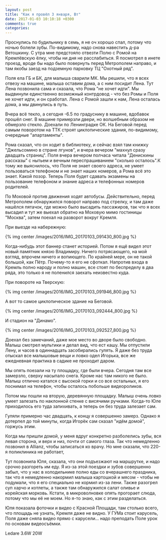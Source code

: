 ```yaml
---
layout: post
title: "Как я провёл 3 января, Вт"
date: 2017-01-03 10:10:18 +0300
comments: true
categories: 
---
```

Проснулись по будильнику в семь, я не оч хорошо спал, потому что ночью болели зубы. По-видимому, надо снова навестить д-ра Ветошкину. С утра мне предстояло отвезти Полю с Ромой на Кремлёвскую ёлку, чтобы ни дня не расслабиться. Я посмотрел в инете проезд, вроде бы надо было повернуть перед Метрополем направо, и там якобы заезд на подземную парковку ТЦ "Охотный ряд".

Поля ела ГБ и БК, для малыша сварили МК. Мы решили, что я всех отвезу на машине, малыша оставим дома, а с ним посидит Лена. Тут Лена позвонила сама и сказала, что Рома "не хочет идти". Мы выдвинули единственно возможный контрдовод - что без Ромы и Поля не хочет идти, и он сработал. Лена с Ромой зашли к нам, Лена осталась дома, а мы двинулись в путь.

Вчера всё текло, а сегодня -6.5 по градуснику в машине, вдобавок прошёл снег. В машине примерзли двери, но волшебным образом не обмерзло стекло. Доехали по Ленинградке ОК. На Беговой перед самым поворотом на ТТК строят циклопические здания, по-видимому, очередные "апартаменты". 

Рома сказал, что он ходит в библиотеку, и сейчас взял там книжку "Джельсомино в стране лгунов", и вчера вечером "махнул сразу двадцать страниц". Поля вчера вечером полчаса читала "Денискины рассказы" с нытьем и вечным переспрашиванием "сколько осталось".К тому же выяснилось, что Поля не знает своего адреса, не умеет пользоваться телефоном и не знает наших номеров, а Рома всё это знает. Какой позор. Теперь Поля будет сдавать экзамены на пользование телефоном и знание адреса и телефонных номеров родителей.

По Моховой против движения ходят автобусы. Действительно, перед Метрополем обнаружился поворот направо под стрелку, и там даже нашёлся пятачок, где можно было высадить пассажиров, так что я всех высадил и тут же выехал обратно на Моховую мимо гостиницы "Москва", затем поехал на разворот вокруг Кремля. 

При выезде на набережную:

{% img center /images/2016/IMG_20170103_091430_800.jpg %}

Когда-нибудь этот баннер станет историей. Потом я ещё видел этот новый памятник князю Владимиру. Ничего потрясающего, на мой взгляд, впрочем ничего и вопиющего. По крайней мере, он не такой большой, как Пётр. Почему-то я его не сфоткал. Напротив входа в Кремль полно народу и полно машин, все стоят по беспределу в два ряда, это только я не поленился заехать неизвестно куда.

При повороте на Тверскую:

{% img center /images/2016/IMG_20170103_091946_800.jpg %}

А вот то самое циклопическое здание на Беговой.

{% img center /images/2016/IMG_20170103_092444_800.jpg %}

И стадион на "Динамо".

{% img center /images/2016/IMG_20170103_092527_800.jpg %}

Доехал без замечаний, даже мое место во дворе было свободно. Малыш смотрел мультики и делал вид, что ест кашу. Мы отпустили Лену, и часов в одиннадцать засобирались гулять. Я даже без труда отыскал все малышовые вещи и ловко одел Игорька, все же ежедневная практика в садике не проходит даром. 

Мы опять поезали на ту площадку, где были вчера. Сегодня там все замерзло, сверху насыпало снега. Кроме нас там никого не было. Малыш отлично катался с высокой горки и со все остальных, я его поснимал на телефон, чтобы осталось побольше видеороликов. 

Потом мы пошли на вторую, деревянную площадку. Малыш очень ловко умеет залезать по наклонной стенке с висячими ручками. Когда-то Юле приходилось его туда запихивать, а теперь он без труда залезает сам. 

Гуляли примерно час двадцать, к концу я совершенно замерз. Однако я дотерпел до той минуты, когда Игорёк сам сказал "идём домой", горжусь этим.

Когда мы пришли домой, у меня вдруг конкретно разболелись зубы, вся левая сторона, и верх и низ, почти от самого глаза. Так что немедленно позвонил в Allianz, чтобы записаться ко врачу. Но мне сказали, что 220-я поликлиника не работает,   

Тут позвонила Юля, сказала, что они подъезжают на маршрутке, и надо срочно разгореть им еду. Я из-за этой поездки и зубов совершенно забыл, что у нас в холодильнике полно еды со вчерашнего праздника, так что я немедленно накормил малыша картошкой и мясом - чтобы не подумали, что я его специально не кормил из-за лени. Также разогрел суп харчо и котлеты, а также там обнаружился салат оливье и корейская морковь. Кстати, в микроволновке опять прогорает слюда, потому что мы её не моем. Но я-то знаю, как с этим разделаться.

Юля показала фоточки и видео с Красной Площади, там столько всего, что площадь не узнать, Кремля даже не видно. У ГУМа стоит карусель, Поля даже сняла видео прямо с карусели... надо преподать Поле урок по основам видеосъёмки.

Ledare 3.6W 20W